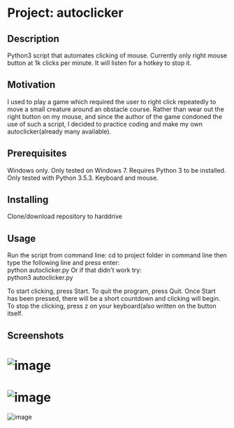 # Project: autoclicker

## Description
Python3 script that automates clicking of mouse. Currently only right mouse button at 1k clicks per minute. It will listen for a hotkey to stop it.

## Motivation
I used to play a game which required the user to right click repeatedly to move a small creature around an obstacle course.
Rather than wear out the right button on my mouse, and since the author of the game condoned the use of such a script,
I decided to practice coding and make my own autoclicker(already many available).

## Prerequisites
Windows only. Only tested on Windows 7.
Requires Python 3 to be installed. Only tested with Python 3.5.3.
Keyboard and mouse.

## Installing
Clone/download repository to harddrive

## Usage
Run the script from command line:
cd to project folder in command line then type the following line and press enter:  
python autoclicker.py
Or if that didn't work try:  
python3 autoclicker.py

To start clicking, press Start. To quit the program, press Quit.
Once Start has been pressed, there will be a short countdown and clicking will begin.
To stop the clicking, press z on your keyboard(also written on the button itself.

## Screenshots
![image](https://user-images.githubusercontent.com/31293098/47320011-18fca500-d648-11e8-93c3-980e774bc2d5.png)  
=======
![image](https://user-images.githubusercontent.com/31293098/47320015-1ef28600-d648-11e8-9fbc-07ec55240a46.png)  
=======
![image](https://user-images.githubusercontent.com/31293098/47320021-22860d00-d648-11e8-849c-6d91f56b0f22.png)
